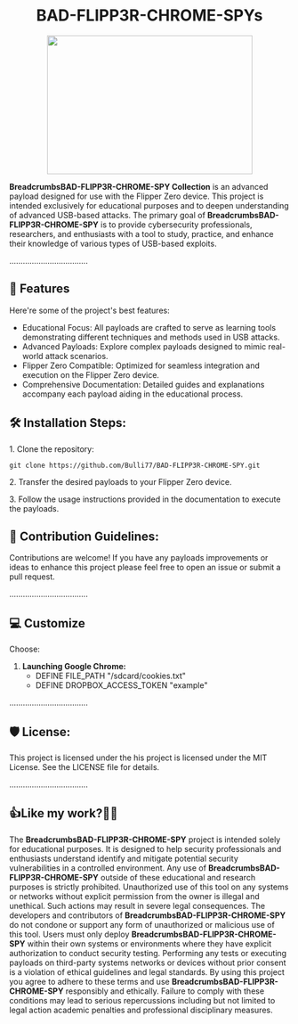 <h1 align="center"><strong>BAD-FLIPP3R-CHROME-SPYs</strong></h1>

<html>
  <body>
    <div align="center">
      <img src="https://i.imgur.com/jhru5s5.jpeg" width="369" height="249">
    </div>
  </body>
</html>


<p id="description"><strong>BreadcrumbsBAD-FLIPP3R-CHROME-SPY Collection</strong> is an advanced payload designed for use with the Flipper Zero device. 
  This project is intended exclusively for educational purposes and to deepen understanding of advanced USB-based attacks. 
  The primary goal of <strong>BreadcrumbsBAD-FLIPP3R-CHROME-SPY</strong> is to provide cybersecurity professionals, researchers, and enthusiasts with a tool to study, practice, and enhance their knowledge of various types of USB-based exploits.</p>

...................................  
<h2>🧐 Features</h2>

Here're some of the project's best features:

*   Educational Focus: All payloads are crafted to serve as learning tools demonstrating different techniques and methods used in USB attacks.
*   Advanced Payloads: Explore complex payloads designed to mimic real-world attack scenarios.
*   Flipper Zero Compatible: Optimized for seamless integration and execution on the Flipper Zero device.
*   Comprehensive Documentation: Detailed guides and explanations accompany each payload aiding in the educational process.

<h2>🛠️ Installation Steps:</h2>

<p>1. Clone the repository:</p>

```
git clone https://github.com/Bulli77/BAD-FLIPP3R-CHROME-SPY.git
```

<p>2. Transfer the desired payloads to your Flipper Zero device.</p>

<p>3. Follow the usage instructions provided in the documentation to execute the payloads.</p>

<h2>🍰 Contribution Guidelines:</h2>

Contributions are welcome! If you have any payloads improvements or ideas to enhance this project please feel free to open an issue or submit a pull request.

 
  
...................................
<h2>💻 Customize </h2>

Choose: 
1. **Launching Google Chrome:**
   - DEFINE FILE_PATH "/sdcard/cookies.txt"
   - DEFINE DROPBOX_ACCESS_TOKEN "example"
   


...................................
<h2>🛡️ License:</h2>

This project is licensed under the his project is licensed under the MIT License. See the LICENSE file for details.

...................................

<h2>👍Like my work?👨‍💻</h2>

The <strong>BreadcrumbsBAD-FLIPP3R-CHROME-SPY</strong> project is intended solely for educational purposes. It is designed to help security professionals and enthusiasts understand identify and mitigate potential security vulnerabilities in a controlled environment. Any use of <strong>BreadcrumbsBAD-FLIPP3R-CHROME-SPY</strong> outside of these educational and research purposes is strictly prohibited. Unauthorized use of this tool on any systems or networks without explicit permission from the owner is illegal and unethical. Such actions may result in severe legal consequences. The developers and contributors of <strong>BreadcrumbsBAD-FLIPP3R-CHROME-SPY</strong>  do not condone or support any form of unauthorized or malicious use of this tool. Users must only deploy <strong>BreadcrumbsBAD-FLIPP3R-CHROME-SPY</strong>  within their own systems or environments where they have explicit authorization to conduct security testing. Performing any tests or executing payloads on third-party systems networks or devices without prior consent is a violation of ethical guidelines and legal standards. By using this project you agree to adhere to these terms and use <strong>BreadcrumbsBAD-FLIPP3R-CHROME-SPY</strong>  responsibly and ethically. Failure to comply with these conditions may lead to serious repercussions including but not limited to legal action academic penalties and professional disciplinary measures.

